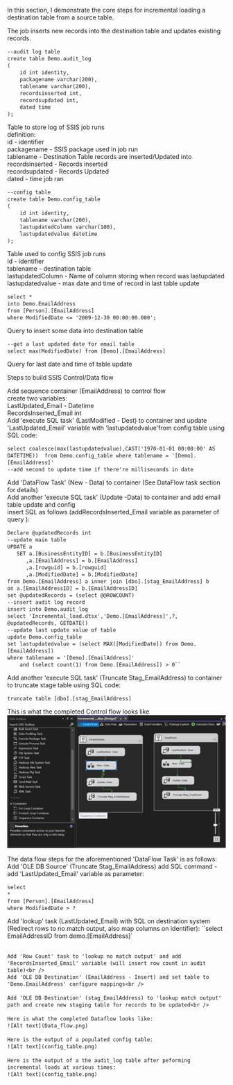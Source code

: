 In this section, I demonstrate the core steps for incremental loading a destination table from a source table.<br />

The job inserts new records into the destination table and updates existing records.<br />

```
--audit log table
create table Demo.audit_log
(
	id int identity,
	packagename varchar(200),
	tablename varchar(200),
	recordsinserted int,
	recordsupdated int,
	dated time
);
```

Table to store log of SSIS job runs <br />
definition:<br />
id - identifier<br />
packagename - SSIS package used in job run<br />
tablename - Destination Table records are inserted/Updated into<br />
recordsinserted - Records inserted<br />
recordsupdated - Records Updated<br />
dated - time job ran<br />

```
--config table
create table Demo.config_table
(
	id int identity,
	tablename varchar(200),
	lastupdatedColumn varchar(100),
	lastupdatedvalue datetime
);
```

Table used to config SSIS job runs<br />
id - identifier<br />
tablename - destination table<br />
lastupdatedColumn - Name of column storing when record was lastupdated<br />
lastupdatedvalue - max date and time of record in last table update<br />

```
select *
into Demo.EmailAddress
from [Person].[EmailAddress]
where ModifiedDate <= '2009-12-30 00:00:00.000';
```

Query to insert some data into destination table <br />

```
--get a last updated date for email table
select max(ModifiedDate) from [Demo].[EmailAddress]
```

Query for last date and time of table update<br />

Steps to build SSIS Control/Data flow<br />

Add sequence container (EmailAddress) to control flow<br />
create two variables:<br />
LastUpdated_Email - Datetime<br />
RecordsInserted_Email int<br />
Add 'execute SQL task' (LastModified - Dest) to container and update 'LastUpdated_Email' variable with 'lastupdatedvalue'from config table using SQL code:<br />

```
select coalesce(max(lastupdatedvalue),CAST('1970-01-01 00:00:00' AS DATETIME))  from Demo.config_table where tablename = '[Demo].[EmailAddress]'
--add second to update time if there're milliseconds in date
```

Add 'DataFlow Task' (New - Data) to container (See DataFlow task section for details) <br />
Add another 'execute SQL task' (Update -Data) to container and add email table update and config <br />insert SQL as follows (addRecordsInserted_Email variable as parameter of query ):

```
Declare @updatedRecords int
--update main table
UPDATE a
   SET a.[BusinessEntityID] = b.[BusinessEntityID]
      ,a.[EmailAddress] = b.[EmailAddress]
      ,a.[rowguid] = b.[rowguid]
      ,a.[ModifiedDate] = b.[ModifiedDate]
from Demo.[EmailAddress] a inner join [dbo].[stag_EmailAddress] b
on a.[EmailAddressID] = b.[EmailAddressID]
set @updatedRecords = (select @@ROWCOUNT)
--insert audit log record
insert into Demo.audit_log
select 'Incremental_load.dtsx','Demo.[EmailAddress]',?, @updatedRecords, GETDATE()
--update last update value of table
update Demo.config_table
set lastupdatedvalue = (select MAX([ModifiedDate]) from Demo.[EmailAddress])
where tablename = '[Demo].[EmailAddress]'
	and (select count(1) from Demo.[EmailAddress]) > 0``

```

Add another 'execute SQL task' (Truncate Stag_EmailAddress) to container to truncate stage table using SQL code:<br />

```
truncate table [dbo].[stag_EmailAddress]
```

This is what the completed Control flow looks like
![Alt text](Control_flow.png)

The data flow steps for the aforementioned 'DataFlow Task' is as follows:
Add 'OLE DB Source' (Truncate Stag_EmailAddress) add SQL command - add 'LastUpdated_Email' variable as parameter:<br />

```
select
*
from [Person].[EmailAddress]
where ModifiedDate > ?
```

Add 'lookup' task (LastUpdated_Email) with SQL on destination system (Redirect rows to no match output, also map columns on identifier):
``select 
	EmailAddressID
from demo.[EmailAddress]`

```

Add 'Row Count' task to 'lookup no match output' and add 'RecordsInserted_Email' variable (will insert row count in audit table)<br />
Add 'OLE DB Destination' (EmailAddress - Insert) and set table to 'Demo.EmailAddress' configure mappings<br />

Add 'OLE DB Destination' (stag_EmailAddress) to 'lookup match output' path and create new staging table for records to be updated<br />

Here is what the completed Dataflow looks like:
![Alt text](Data_flow.png)

Here is the output of a populated config table:
![Alt text](config_table.png)

Here is the output of a the audit_log table after peforming incremental loads at various times:
![Alt text](config_table.png)
```
